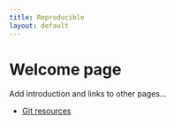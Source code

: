 ```yaml
---
title: Reproducible
layout: default
---
```


# Welcome page

Add introduction and links to other pages...

 - [Git resources](git.html)
